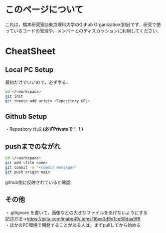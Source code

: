 # このページについて
これは，橋本研究室@東京理科大学のGithub Organization(β版)です．研究で使っているコードの管理や，メンバーとのディスカッションに利用してください．


# CheatSheet

## Local PC Setup
最初だけでいいので，必ずやる．
```Bash
cd ~/<workspace>
git init
git remote add origin <Repository URL>
```

## Github Setup
・Repository 作成 __(必ずPrivateで！！)__

## pushまでのながれ

```Bash
cd ~/<workspace>
git add <file name>
git commit -m "<commit message>"
git push origin main
```
github側に反映されているか確認

## その他
・.gitignore を書いて，画像などの大きなファイルをあげないようにする  
記述方法→https://qiita.com/inabe49/items/16ee3d9d1ce68daa9fff  
・ほかのPC環境で開発することがある人は，まずpullしてから始める



